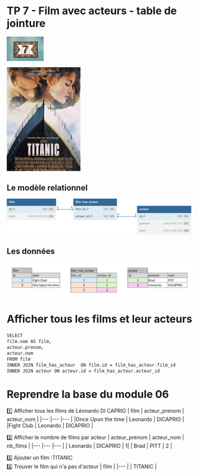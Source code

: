 # TP 7 - Film avec acteurs - table de jointure
<img src="../../img/seven.webp" width="100">

![db](../../img/13/titanic.webp)
## Le modèle relationnel
<img src="../../img/05/film_has_acteur.svg" width="800">

## Les données
![db2](../../img/13/data.png)




# Afficher tous les films et leur acteurs
```mysql
SELECT 
film.nom AS film,
acteur.prenom,
acteur.nom
FROM film
INNER JOIN film_has_acteur  ON film.id = film_has_acteur.film_id
INNER JOIN acteur ON acteur.id = film_has_acteur.acteur_id
```
# Reprendre la base du module 06

:one: Afficher tous les films de Léonardo DI CAPRIO 
 | film | acteur_prenom | acteur_nom |
|--- |--- |--- |
|Once Upon the time |  Leonardo | DICAPRIO |
|Fight Club |  Leonardo | DICAPRIO |

:two: Afficher le nombre de films par acteur 
| acteur_prenom | acteur_nom |  nb_films | 
|--- |--- |--- |
|  Leonardo | DICAPRIO | 1|
| Brad | PITT | 2 |

:three: Ajouter un film :TITANIC   
:four: Trouver le film qui n'a pas d'acteur
| film | 
|--- |
|  TITANIC |

